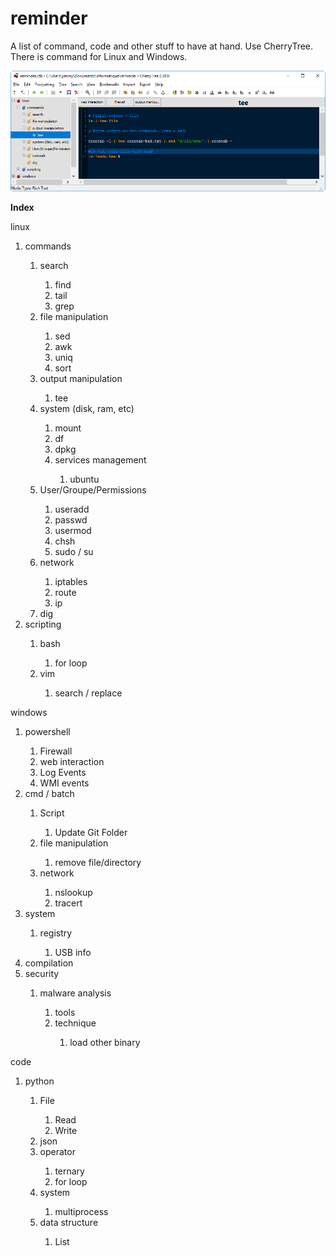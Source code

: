 # reminder
A list of command, code and other stuff to have at hand. Use CherryTree. There is command for Linux and Windows.

<img src="example.png" title="An example from CherryTree" />

<p><strong>Index</strong></p>
<p>linux</p>

<ol>
<li>commands</li>
<ol>
<li>search</li>
<ol>
<li>find</li>
<li>tail</li>
<li>grep</li>
</ol>
<li>file manipulation</li>
<ol>
<li>sed</li>
<li>awk</li>
<li>uniq</li>
<li>sort</li>
</ol>
<li>output manipulation</li>
<ol>
<li>tee</li>
</ol>
<li>system (disk, ram, etc)</li>
<ol>
<li>mount</li>
<li>df</li>
<li>dpkg</li>
<li>services management</li>
<ol>
<li>ubuntu</li>
</ol>
</ol>
<li>User/Groupe/Permissions</li>
<ol>
<li>useradd</li>
<li>passwd</li>
<li>usermod</li>
<li>chsh</li>
<li>sudo / su</li>
</ol>
<li>network</li>
<ol>
<li>iptables</li>
<li>route</li>
<li>ip</li>
</ol>
<li>dig</li>
</ol>
<li>scripting</li>
<ol>
<li>bash</li>
<ol>
<li>for loop</li>
</ol>
<li>vim</li>
<ol>
<li>search / replace</li>
</ol>
</ol>
</ol>
<p>windows</p>

<ol>
<li>powershell</li>
<ol>
<li>Firewall</li>
<li>web interaction</li>
<li>Log Events</li>
<li>WMI events</li>
</ol>
<li>cmd / batch</li>
<ol>
<li>Script</li>
<ol>
<li>Update Git Folder</li>
</ol>
<li>file manipulation</li>
<ol>
<li>remove file/directory</li>
</ol>
<li>network</li>
<ol>
<li>nslookup</li>
<li>tracert</li>
</ol>
</ol>
<li>system</li>
<ol>
<li>registry</li>
<ol>
<li>USB info</li>
</ol>
</ol>
<li>compilation</li>
<li>security</li>
<ol>
<li>malware analysis</li>
<ol>
<li>tools</li>
<li>technique</li>
<ol>
<li>load other binary</li>
</ol>
</ol>
</ol>
</ol>
<p>code</p>

<ol>
<li>python</li>
<ol>
<li>File</li>
<ol>
<li>Read</li>
<li>Write</li>
</ol>
<li>json</li>
<li>operator</li>
<ol>
<li>ternary</li>
<li>for loop</li>
</ol>
<li>system</li>
<ol>
<li>multiprocess</li>
</ol>
<li>data structure</li>
<ol>
<li>List</li>
</ol></ol></ol></div>
